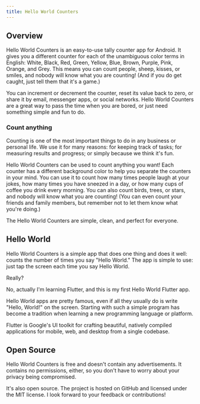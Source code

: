 ```yaml
---
title: Hello World Counters
---
```


## Overview

Hello World Counters is an easy-to-use tally counter app for Android. It gives you a different counter for each of the unambiguous color terms in English: White, Black, Red, Green, Yellow, Blue, Brown, Purple, Pink, Orange, and Grey. This means you can count people, sheep, kisses, or smiles, and nobody will know what you are counting! (And if you do get caught, just tell them that it's a game.)

You can increment or decrement the counter, reset its value back to zero, or share it by email, messenger apps, or social networks. Hello World Counters are a great way to pass the time when you are bored, or just need something simple and fun to do.

### Count anything

Counting is one of the most important things to do in any business or personal life. We use it for many reasons: for keeping track of tasks; for measuring results and progress; or simply because we think it's fun.

Hello World Counters can be used to count anything you want! Each counter has a different background color to help you separate the counters in your mind. You can use it to count how many times people laugh at your jokes, how many times you have sneezed in a day, or how many cups of coffee you drink every morning. You can also count birds, trees, or stars, and nobody will know what you are counting! (You can even count your friends and family members, but remember not to let them know what you're doing.)

The Hello World Counters are simple, clean, and perfect for everyone.

## Hello World

Hello World Counters is a simple app that does one thing and does it well: counts the number of times you say "Hello World." The app is simple to use: just tap the screen each time you say Hello World.

Really?

No, actually I'm learning Flutter, and this is my first Hello World Flutter app.

Hello World apps are pretty famous, even if all they usually do is write "Hello, World!" on the screen. Starting with such a simple program has become a tradition when learning a new programming language or platform.

Flutter is Google's UI toolkit for crafting beautiful, natively compiled applications for mobile, web, and desktop from a single codebase.

## Open Source

Hello World Counters is free and doesn't contain any advertisements. It contains no permissions, either, so you don't have to worry about your privacy being compromised.

It's also open source. The project is hosted on GitHub and licensed under the MIT license. I look forward to your feedback or contributions!
